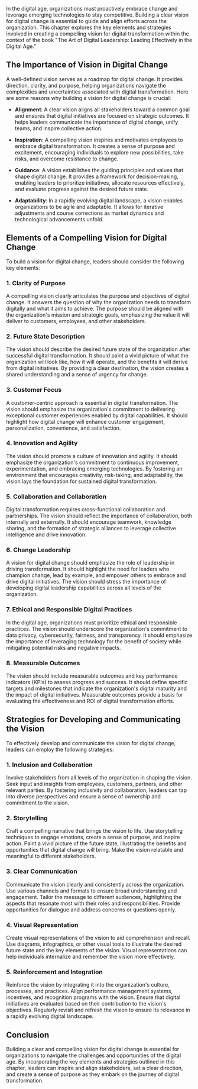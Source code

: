 
In the digital age, organizations must proactively embrace change and leverage emerging technologies to stay competitive. Building a clear vision for digital change is essential to guide and align efforts across the organization. This chapter explores the key elements and strategies involved in creating a compelling vision for digital transformation within the context of the book "The Art of Digital Leadership: Leading Effectively in the Digital Age."

The Importance of Vision in Digital Change
------------------------------------------

A well-defined vision serves as a roadmap for digital change. It provides direction, clarity, and purpose, helping organizations navigate the complexities and uncertainties associated with digital transformation. Here are some reasons why building a vision for digital change is crucial:

* **Alignment**: A clear vision aligns all stakeholders toward a common goal and ensures that digital initiatives are focused on strategic outcomes. It helps leaders communicate the importance of digital change, unify teams, and inspire collective action.

* **Inspiration**: A compelling vision inspires and motivates employees to embrace digital transformation. It creates a sense of purpose and excitement, encouraging individuals to explore new possibilities, take risks, and overcome resistance to change.

* **Guidance**: A vision establishes the guiding principles and values that shape digital change. It provides a framework for decision-making, enabling leaders to prioritize initiatives, allocate resources effectively, and evaluate progress against the desired future state.

* **Adaptability**: In a rapidly evolving digital landscape, a vision enables organizations to be agile and adaptable. It allows for iterative adjustments and course corrections as market dynamics and technological advancements unfold.

Elements of a Compelling Vision for Digital Change
--------------------------------------------------

To build a vision for digital change, leaders should consider the following key elements:

### 1. Clarity of Purpose

A compelling vision clearly articulates the purpose and objectives of digital change. It answers the question of why the organization needs to transform digitally and what it aims to achieve. The purpose should be aligned with the organization's mission and strategic goals, emphasizing the value it will deliver to customers, employees, and other stakeholders.

### 2. Future State Description

The vision should describe the desired future state of the organization after successful digital transformation. It should paint a vivid picture of what the organization will look like, how it will operate, and the benefits it will derive from digital initiatives. By providing a clear destination, the vision creates a shared understanding and a sense of urgency for change.

### 3. Customer Focus

A customer-centric approach is essential in digital transformation. The vision should emphasize the organization's commitment to delivering exceptional customer experiences enabled by digital capabilities. It should highlight how digital change will enhance customer engagement, personalization, convenience, and satisfaction.

### 4. Innovation and Agility

The vision should promote a culture of innovation and agility. It should emphasize the organization's commitment to continuous improvement, experimentation, and embracing emerging technologies. By fostering an environment that encourages creativity, risk-taking, and adaptability, the vision lays the foundation for sustained digital transformation.

### 5. Collaboration and Collaboration

Digital transformation requires cross-functional collaboration and partnerships. The vision should reflect the importance of collaboration, both internally and externally. It should encourage teamwork, knowledge sharing, and the formation of strategic alliances to leverage collective intelligence and drive innovation.

### 6. Change Leadership

A vision for digital change should emphasize the role of leadership in driving transformation. It should highlight the need for leaders who champion change, lead by example, and empower others to embrace and drive digital initiatives. The vision should stress the importance of developing digital leadership capabilities across all levels of the organization.

### 7. Ethical and Responsible Digital Practices

In the digital age, organizations must prioritize ethical and responsible practices. The vision should underscore the organization's commitment to data privacy, cybersecurity, fairness, and transparency. It should emphasize the importance of leveraging technology for the benefit of society while mitigating potential risks and negative impacts.

### 8. Measurable Outcomes

The vision should include measurable outcomes and key performance indicators (KPIs) to assess progress and success. It should define specific targets and milestones that indicate the organization's digital maturity and the impact of digital initiatives. Measurable outcomes provide a basis for evaluating the effectiveness and ROI of digital transformation efforts.

Strategies for Developing and Communicating the Vision
------------------------------------------------------

To effectively develop and communicate the vision for digital change, leaders can employ the following strategies:

### 1. Inclusion and Collaboration

Involve stakeholders from all levels of the organization in shaping the vision. Seek input and insights from employees, customers, partners, and other relevant parties. By fostering inclusivity and collaboration, leaders can tap into diverse perspectives and ensure a sense of ownership and commitment to the vision.

### 2. Storytelling

Craft a compelling narrative that brings the vision to life. Use storytelling techniques to engage emotions, create a sense of purpose, and inspire action. Paint a vivid picture of the future state, illustrating the benefits and opportunities that digital change will bring. Make the vision relatable and meaningful to different stakeholders.

### 3. Clear Communication

Communicate the vision clearly and consistently across the organization. Use various channels and formats to ensure broad understanding and engagement. Tailor the message to different audiences, highlighting the aspects that resonate most with their roles and responsibilities. Provide opportunities for dialogue and address concerns or questions openly.

### 4. Visual Representation

Create visual representations of the vision to aid comprehension and recall. Use diagrams, infographics, or other visual tools to illustrate the desired future state and the key elements of the vision. Visual representations can help individuals internalize and remember the vision more effectively.

### 5. Reinforcement and Integration

Reinforce the vision by integrating it into the organization's culture, processes, and practices. Align performance management systems, incentives, and recognition programs with the vision. Ensure that digital initiatives are evaluated based on their contribution to the vision's objectives. Regularly revisit and refresh the vision to ensure its relevance in a rapidly evolving digital landscape.

Conclusion
----------

Building a clear and compelling vision for digital change is essential for organizations to navigate the challenges and opportunities of the digital age. By incorporating the key elements and strategies outlined in this chapter, leaders can inspire and align stakeholders, set a clear direction, and create a sense of purpose as they embark on the journey of digital transformation.
